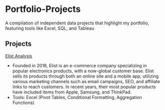 # Portfolio-Projects

A compilation of independent data projects that highlight my portfolio, featuring tools like Excel, SQL, and Tableau

## Projects

[Elist Analysis](Elist/)

- Founded in 2018, Elist is an e-commerce company specializing in popular electronics products, with a now-global customer base. Elist sells its products through both an online site and a mobile app, utilizing various marketing channels such as email campaigns, SEO, and affiliate links to reach customers. In recent years, their most popular products have included items from Apple, Samsung, and ThinkPad.
- Tools: Excel (Pivot Tables, Conditional Formatting, Aggregation Functions)
